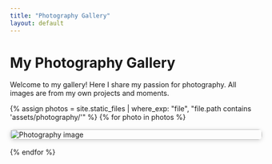 ```yaml
---
title: "Photography Gallery"
layout: default
---
```


# My Photography Gallery

Welcome to my gallery! Here I share my passion for photography. All images are from my own projects and moments.

<div class="gallery">
  {% assign photos = site.static_files | where_exp: "file", "file.path contains 'assets/photography/'" %}
  {% for photo in photos %}
    <div class="gallery-item">
      <img src="{{ photo.path | relative_url }}" alt="Photography image" />
    </div>
  {% endfor %}
</div>

<style>
.gallery {
  display: grid;
  grid-template-columns: 1fr !important;
  gap: 16px;
}

.gallery-item {
  width: 100%;
  display: block;
}

.gallery-item img {
  width: 100%;
  height: auto;
  border-radius: 8px;
  box-shadow: 0 2px 8px rgba(0,0,0,0.15);
  display: block;
}
</style> 